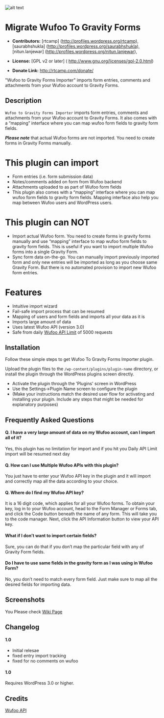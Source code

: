 ![alt text](https://plugins.svn.wordpress.org/migrate-wufoo-to-gravity-forms//assets/banner-772x250.png)

# Migrate Wufoo To Gravity Forms #

* **Contributors:** [rtcamp] (http://profiles.wordpress.org/rtcamp), [saurabhshukla] (http://profiles.wordpress.org/saurabhshukla), [nitun.lanjewar] (http://profiles.wordpress.org/nitun.lanjewar),

* **License:** [GPL v2 or later] ( http://www.gnu.org/licenses/gpl-2.0.html)

* **Donate Link:** http://rtcamp.com/donate/

"Wufoo to Gravity Forms Importer" imports form entries, comments and attachments from your Wufoo account to Gravity Forms.

## Description ##

`Wufoo to Gravity Forms Importer` imports form entries, comments and attachments from your Wufoo account to Gravity Forms. It also comes with a “mapping” interface where you can map wufoo form fields to gravity form fields.

***Please note*** that actual Wufoo forms are not imported. You need to create forms in Gravity Forms manually.

# This plugin can import #

* Form entries (i.e. form submission data)
* Notes/comments added on form from Wufoo backend
* Attachments uploaded to as part of Wufoo form fields
* This plugin also comes with a “mapping” interface where you can map wufoo form fields to gravity form fields. Mapping interface also help you map between Wufoo users and WordPress users.

# This plugin can NOT #

* Import actual Wufoo form. You need to create forms in gravity forms manually and use “mapping” interface to map wufoo form fields to gravity form fields. This is useful if you want to import multiple Wufoo forms into a single Gravity Form.
* Sync form data on-the-go. You can manually import previously imported form and only new entries will be imported as long as you choose same Gravity Form. But there is no automated provision to import new Wufoo form entries.

# Features #

* Intuitive import wizard
* Fail-safe import process that can be resumed
* Mapping of users and form fields and imports all your data as it is
* Imports large amount of data
* Uses latest Wufoo API (version 3.0)
* Safe from daily [Wufoo API Limit](http://help.wufoo.com/articles/en_US/SurveyMonkeyArticleType/Wufoo-REST-API-V3#restrictions) of 5000 requests

## Installation ##

Follow these simple steps to get Wufoo To Gravity Forms Importer plugin.

Upload the plugin files to the `/wp-content/plugins/plugin-name` directory, or install the plugin through the WordPress plugins screen directly.
* Activate the plugin through the 'Plugins' screen in WordPress
* Use the Settings->Plugin Name screen to configure the plugin
* (Make your instructions match the desired user flow for activating and installing your plugin. Include any steps that might be needed for explanatory purposes)



## Frequently Asked Questions ##

#### Q. I have a very large amount of data on my Wufoo account, can I import all of it?

Yes, this plugin has no limitation for import and if you hit you Daily API Limit import will be resumed next day

#### Q. How can I use Multiple Wufoo APIs with this plugin?

You just have to enter your Wufoo API key in the plugin and it will import and correctly map all the data according to your choice.

#### Q. Where do I find my Wufoo API key?

It is a 16 digit code, which applies for all your Wufoo forms. To obtain your key, log in to your Wufoo account, head to the Form Manager or Forms tab, and click the Code button beneath the name of any form. This will take you to the code manager. Next, click the API Information button to view your API key.

#### What if I don’t want to import certain fields?

Sure, you can do that if you don’t map the particular field with any of Gravity Form fields.

#### Do I have to use same fields in the gravity form as I was using in Wufoo Form?

No, you don’t need to match every form field. Just make sure to map all the desired fields for importing data.



## Screenshots ##

You Please check [Wiki Page](https://github.com/rtCamp/migrate-wufoo-to-gravity-forms/wiki/user-guide)


## Changelog ##

#### 1.0 
* Initial relesae
* fixed entry import tracking
* fixed for no comments on wufoo

#### 1.0 ####
Requires WordPress 3.0 or higher.



## Credits ##

[Wufoo API](http://help.wufoo.com/articles/en_US/SurveyMonkeyArticleType/Wufoo-REST-API-V3#restrictions)
